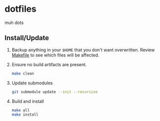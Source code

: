 dotfiles
========

muh dots

Install/Update
--------------

1. Backup anything in your `$HOME` that you don't want overwritten. Review
   [Makefile](Makefile) to see which files will be affected.

2. Ensure no build artifacts are present.

    ```bash
    make clean
    ```

3. Update submodules

    ```bash
    git submodule update --init --recursive
    ```

4. Build and install

    ```bash
    make all
    make install
    ```
